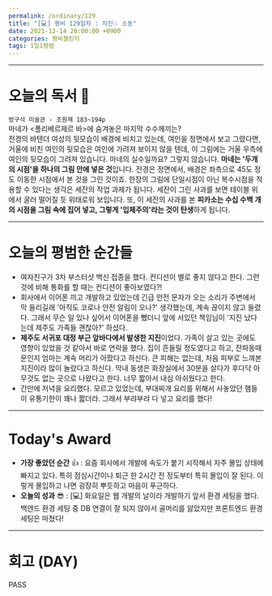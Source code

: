 ```yaml
---
permalink: /ordinary/129
title: "[💻] 평비 129일차 : 지진💥 소동"
date: 2021-12-14 20:00:00 +0900
categories: 평비챌린지
tags: 1일1평범
---
```


---
# 오늘의 독서 📕
`방구석 미술관 - 조원재 183~194p`  
마네가 <폴리베르제르 바>에 숨겨놓은 마지막 수수께끼는?  
전경의 바텐더 여성의 뒷모습이 배경에 비치고 있는데, 여인을 정면에서 보고 그렸다면, 거울에 비친 여인의 뒷모습은 여인에 가려져 보이지 않을 텐데, 이 그림에는 거울 우측에 여인의 뒷모습이 그려져 있습니다. 마네의 실수일까요? 그렇지 않습니다. **마네는 '두개의 시점'을 하나의 그림 안에 넣은 것**입니다. 전경은 정면에서, 배경은 좌측으로 45도 정도 이동한 시점에서 본 것을 그린 것이죠.
한장의 그림에 단일시점이 아닌 복수시점을 적용할 수 있다는 생각은 세잔의 작업 과제가 됩니다. 세잔이 그린 사과를 보면 테이블 위에서 굴러 떨어질 듯 위태로워 보입니다. 또, 이 세잔의 사과를 본 **피카소는 수십 수백 개의 시점을 그림 속에 집어 넣고, 그렇게 '입체주의'라는 것이 탄생**하게 됩니다.

---
# 오늘의 평범한 순간들
- 여자친구가 3차 부스터샷 백신 접종을 했다. 컨디션이 별로 좋지 않다고 한다. 그런 것에 비해 통화를 할 때는 컨디션이 좋아보였다?!
- 회사에서 이어폰 끼고 개발하고 있었는데 긴급 안전 문자가 오는 소리가 주변에서 막 들리길래 '아직도 코로나 안전 알림이 오나?' 생각했는데, 계속 끊이지 않고 들렸다. 그래서 무슨 일 있나 싶어서 이어폰을 뺐더니 앞에 서있던 책임님이 '지진 났다는데 제주도 가족들 괜찮아?' 하셨다.
- **제주도 서귀포 대정 부근 앞바다에서 발생한 지진**이었다. 가족이 살고 있는 곳에도 영향이 있었을 것 같아서 바로 연락을 했다. 집이 흔들릴 정도였다고 하고, 잔파동때문인지 엄마는 계속 머리가 아팠다고 하신다. 큰 피해는 없는데, 처음 피부로 느껴본 지진이라 많이 놀랐다고 하신다. 막내 동생은 화장실에서 30분을 살다가 후다닥 아무것도 없는 곳으로 나왔다고 한다. 너무 짧아서 내심 아쉬웠다고 한다.
- 간만에 저녁을 요리했다. 모르고 있었는데, 부대찌개 요리를 위해서 사놓았던 햄들이 유통기한이 꽤나 짧더라. 그래서 부랴부랴 다 넣고 요리를 했다!

---
# Today's Award
- **가장 좋았던 순간** 👍 : 요즘 회사에서 개발에 속도가 붙기 시작해서 자주 몰입 상태에 빠지고 있다. 특히 점심시간이나 퇴근 한 2시간 전 정도부터 특히 몰입이 잘 된다. 이렇게 몰입하고 나면 굉장히 뿌듯하고 마음이 푸근하다.
- **오늘의 성과** 😎 : [💻] 화요일은 웹 개발의 날이라 개발하기 앞서 환경 세팅을 했다. 백엔드 환경 세팅 중 DB 연결이 잘 되지 않아서 골머리를 앓았지만 프론트엔드 환경 세팅은 마쳤다!

---
# 회고 (DAY)
PASS